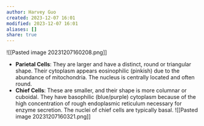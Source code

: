 ```yaml
---
author: Harvey Guo
created: 2023-12-07 16:01
modified: 2023-12-07 16:01
aliases: []
share: true
---
```

![[Pasted image 20231207160208.png]]
- **Parietal Cells**: They are larger and have a distinct, round or triangular shape. Their cytoplasm appears eosinophilic (pinkish) due to the abundance of mitochondria. The nucleus is centrally located and often round.
- **Chief Cells**: These are smaller, and their shape is more columnar or cuboidal. They have basophilic (blue/purple) cytoplasm because of the high concentration of rough endoplasmic reticulum necessary for enzyme secretion. The nuclei of chief cells are typically basal.
![[Pasted image 20231207160321.png]]